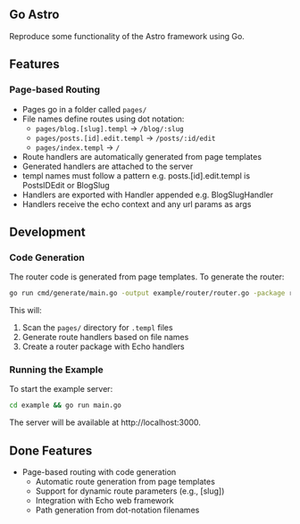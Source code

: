 ## Go Astro

Reproduce some functionality of the Astro framework using Go.

## Features

### Page-based Routing
- Pages go in a folder called `pages/`
- File names define routes using dot notation:
  - `pages/blog.[slug].templ` -> `/blog/:slug`
  - `pages/posts.[id].edit.templ` -> `/posts/:id/edit`
  - `pages/index.templ` -> `/`
- Route handlers are automatically generated from page templates
- Generated handlers are attached to the server
- templ names must follow a pattern e.g. posts.[id].edit.templ is PostsIDEdit or BlogSlug
- Handlers are exported with Handler appended e.g. BlogSlugHandler
- Handlers receive the echo context and any url params as args


## Development

### Code Generation
The router code is generated from page templates. To generate the router:

```bash
go run cmd/generate/main.go -output example/router/router.go -package router
```

This will:
1. Scan the `pages/` directory for `.templ` files
2. Generate route handlers based on file names
3. Create a router package with Echo handlers

### Running the Example
To start the example server:

```bash
cd example && go run main.go
```

The server will be available at http://localhost:3000.

## Done Features
- Page-based routing with code generation
  - Automatic route generation from page templates
  - Support for dynamic route parameters (e.g., [slug])
  - Integration with Echo web framework
  - Path generation from dot-notation filenames
